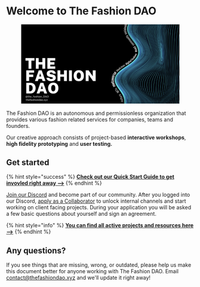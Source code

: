 # Welcome to The Fashion DAO

<figure><img src=".gitbook/assets/banner.png" alt=""><figcaption></figcaption></figure>

The Fashion DAO is an autonomous and permissionless organization that provides various fashion related services for companies, teams and founders.

Our creative approach consists of project-based **interactive workshops**, **high fidelity prototyping** and **user testing.**

## Get started

{% hint style="success" %}
****[**Check out our Quick Start Guide to get invovled right away ⟶**](welcome-to-the-fashion-dao/getting-started.md)****
{% endhint %}

[Join our Discord](https://discord.gg/25yd4r9qfr) and become part of our community. After you logged into our Discord, [apply as a Collaborator](https://www.thefashiondao.xyz/apply) to unlock internal channels and start working on client facing projects. During your application you will be asked a few basic questions about yourself and sign an agreement.&#x20;

{% hint style="info" %}
****[**You can find all active projects and resources here ⟶**](https://bony-sponge-563.notion.site/Welcome-to-The-Fashion-DAO-6451dac1185747e5b8b060add2fae83e)****
{% endhint %}

## Any questions?

If you see things that are missing, wrong, or outdated, please help us make this document better for anyone working with The Fashion DAO. Email [contact@thefashiondao.xyz](mailto:contact@thefashiondao.xyz) and we'll update it right away!
